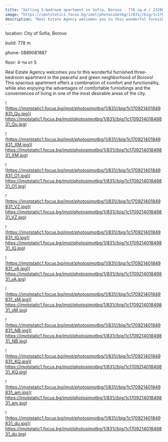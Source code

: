 ```yaml
---
title: "Selling 3-bedroom apartment in Sofia, Borovo - 778 sq.m / 232000 EUR "
image: "https://imotstatic1.focus.bg/imot/photosimotbg/1/831//big/1c170921401849831_u3.jpg"
description: "Real Estate Agency welcomes you to this wonderful furnished three-bedroom apartment in the peaceful and green neighborhood of Borovo! This spacious apartment offers a combination of comfort and functionality, while also enjoying the advantages of comfortable furnishings and the conveniences of living in one of the most desirable areas of the city."
---
```


location: City of Sofia, Borovo

build: 778 m

phone: 0889081887

floor: 4-ти от 5

Real Estate Agency welcomes you to this wonderful furnished three-bedroom apartment in the peaceful and green neighborhood of Borovo! This spacious apartment offers a combination of comfort and functionality, while also enjoying the advantages of comfortable furnishings and the conveniences of living in one of the most desirable areas of the city.


![https://imotstatic1.focus.bg/imot/photosimotbg/1/831//big/1c170921401849831_Qu.jpg]( https://imotstatic1.focus.bg/imot/photosimotbg/1/831//big/1c170921401849831_Qu.jpg)


![https://imotstatic1.focus.bg/imot/photosimotbg/1/831//big/1c170921401849831_XM.jpg]( https://imotstatic1.focus.bg/imot/photosimotbg/1/831//big/1c170921401849831_XM.jpg)


![https://imotstatic1.focus.bg/imot/photosimotbg/1/831//big/1c170921401849831_O1.jpg]( https://imotstatic1.focus.bg/imot/photosimotbg/1/831//big/1c170921401849831_O1.jpg)


![https://imotstatic1.focus.bg/imot/photosimotbg/1/831//big/1c170921401849831_VZ.jpg]( https://imotstatic1.focus.bg/imot/photosimotbg/1/831//big/1c170921401849831_VZ.jpg)


![https://imotstatic1.focus.bg/imot/photosimotbg/1/831//big/1c170921401849831_lQ.jpg]( https://imotstatic1.focus.bg/imot/photosimotbg/1/831//big/1c170921401849831_lQ.jpg)


![https://imotstatic1.focus.bg/imot/photosimotbg/1/831//big/1c170921401849831_vA.jpg]( https://imotstatic1.focus.bg/imot/photosimotbg/1/831//big/1c170921401849831_vA.jpg)


![https://imotstatic1.focus.bg/imot/photosimotbg/1/831//big/1c170921401849831_sM.jpg]( https://imotstatic1.focus.bg/imot/photosimotbg/1/831//big/1c170921401849831_sM.jpg)


![https://imotstatic1.focus.bg/imot/photosimotbg/1/831//big/1c170921401849831_NB.jpg]( https://imotstatic1.focus.bg/imot/photosimotbg/1/831//big/1c170921401849831_NB.jpg)


![https://imotstatic1.focus.bg/imot/photosimotbg/1/831//big/1c170921401849831_KQ.jpg]( https://imotstatic1.focus.bg/imot/photosimotbg/1/831//big/1c170921401849831_KQ.jpg)


![https://imotstatic1.focus.bg/imot/photosimotbg/1/831//big/1c170921401849831_am.jpg]( https://imotstatic1.focus.bg/imot/photosimotbg/1/831//big/1c170921401849831_am.jpg)


![https://imotstatic1.focus.bg/imot/photosimotbg/1/831//big/1c170921401849831_du.jpg]( https://imotstatic1.focus.bg/imot/photosimotbg/1/831//big/1c170921401849831_du.jpg)


